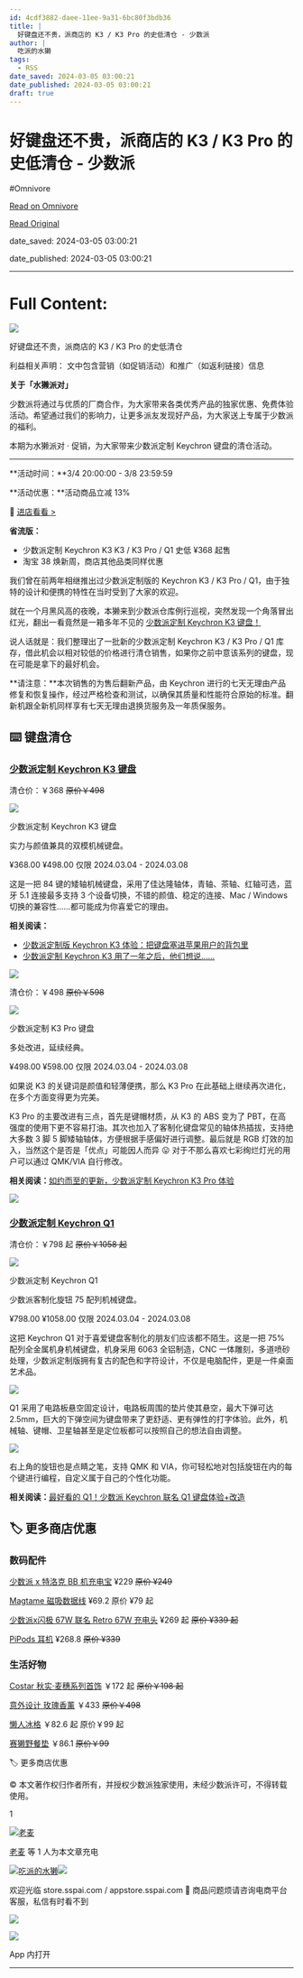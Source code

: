 ```yaml
---
id: 4cdf3882-daee-11ee-9a31-6bc80f3bdb36
title: |
  好键盘还不贵，派商店的 K3 / K3 Pro 的史低清仓 - 少数派
author: |
  吃派的水獭
tags:
  - RSS
date_saved: 2024-03-05 03:00:21
date_published: 2024-03-05 03:00:21
draft: true
---
```


# 好键盘还不贵，派商店的 K3 / K3 Pro 的史低清仓 - 少数派
#Omnivore

[Read on Omnivore](https://omnivore.app/me/k-3-k-3-pro-18e0ea61fa9)

[Read Original](https://sspai.com/post/86893)

date_saved: 2024-03-05 03:00:21

date_published: 2024-03-05 03:00:21

--- 

# Full Content: 

![](https://proxy-prod.omnivore-image-cache.app/0x0,sYvynQGH7BpZ1zFMtsUor38vac5RyARR-yNwaQAZgWPI/https://cdn.sspai.com/ui/icon/icon_otterstore.png)

好键盘还不贵，派商店的 K3 / K3 Pro 的史低清仓

利益相关声明： 文中包含营销（如促销活动）和推广（如返利链接）信息

**关于「水獭派对」**

少数派将通过与优质的厂商合作，为大家带来各类优秀产品的独家优惠、免费体验活动。希望通过我们的影响力，让更多派友发现好产品，为大家送上专属于少数派的福利。

本期为水獭派对 · 促销，为大家带来少数派定制 Keychron 键盘的清仓活动。

---

**活动时间：**3/4 20:00:00 - 3/8 23:59:59

**活动优惠：**活动商品立减 13%

🏬 [进店看看 >](https://shop549593764.taobao.com/index.htm?spm=2013.1.w5002-18497266160.2.2fa346beBU2yc8)

**省流版：**

* 少数派定制 Keychron K3 K3 / K3 Pro / Q1 史低 ¥368 起售
* 淘宝 38 焕新周，商店其他品类同样优惠

我们曾在前两年相继推出过少数派定制版的 Keychron K3 / K3 Pro / Q1，由于独特的设计和便携的特性在当时受到了大家的欢迎。

就在一个月黑风高的夜晚，本獭来到少数派仓库例行巡视，突然发现一个角落冒出红光，翻出一看竟然是一箱多年不见的 [少数派定制 Keychron K3 键盘！](https://item.taobao.com/item.htm?spm=a21dvs.23580594.0.0.4fee3d0dfBgukb&ft=t&id=659882481679)

说人话就是：我们整理出了一批新的少数派定制 Keychron K3 / K3 Pro / Q1 库存，借此机会以相对较低的价格进行清仓销售，如果你之前中意该系列的键盘，现在可能是拿下的最好机会。

**请注意：**本次销售的为售后翻新产品，由 Keychron 进行的七天无理由产品修复和恢复操作，经过严格检查和测试，以确保其质量和性能符合原始的标准。翻新机跟全新机同样享有七天无理由退换货服务及一年质保服务。

## ⌨️ 键盘清仓

### [**少数派定制 Keychron K3 键盘**](https://item.taobao.com/item.htm?ft=t&id=659882481679)

清仓价：￥368 ~~原价￥498~~

![](https://proxy-prod.omnivore-image-cache.app/0x0,s2oVwe8SmzQQB9hDV8k8UW8ieRgj_kcGvdl8RxXjyWMM/https://cdn.sspai.com/2024/03/04/74163bd08a966c114421e96a0c3b23b8.png?imageMogr2/thumbnail/!200x200r) 

少数派定制 Keychron K3 键盘

实力与颜值兼具的双模机械键盘。

 ¥368.00 ¥498.00 仅限 2024.03.04 - 2024.03.08 

这是一把 84 键的矮轴机械键盘，采用了佳达隆轴体，青轴、茶轴、红轴可选，蓝牙 5.1 连接最多支持 3 个设备切换，不错的颜值、稳定的连接、Mac / Windows 切换的兼容性……都可能成为你喜爱它的理由。

**相关阅读：**

* [少数派定制版 Keychron K3 体验：把键盘塞进苹果用户的背包里](https://sspai.com/post/70177)
* [少数派定制 Keychron K3 用了一年之后，他们想说……](https://sspai.com/post/77661)

![](https://proxy-prod.omnivore-image-cache.app/0x0,sXwInUMmd9RTN5hKyy-3uc0UDYbOK9fqurhfPCpV7HSA/https://cdn.sspai.com/2021/11/27/b03f30c66c5f472c5491a2a2ef1552dc.jpg)

清仓价：￥498 ~~原价￥598~~

![](https://proxy-prod.omnivore-image-cache.app/0x0,sdFSptX5RjX9E8XO5bW75Kr-bExlR8iaM9mKvXgtPGpE/https://cdn.sspai.com/2024/03/04/687f31c64d13b1f13900c151d672dc07.jpeg?imageMogr2/thumbnail/!200x200r) 

少数派定制 K3 Pro 键盘

多处改进，延续经典。

 ¥498.00 ¥598.00 仅限 2024.03.04 - 2024.03.08 

如果说 K3 的关键词是颜值和轻薄便携，那么 K3 Pro 在此基础上继续再次进化，在多个方面变得更为完美。

K3 Pro 的主要改进有三点，首先是键帽材质，从 K3 的 ABS 变为了 PBT，在高强度的使用下更不容易打油。其次也加入了客制化键盘常见的轴体热插拔，支持绝大多数 3 脚 5 脚矮轴轴体，方便根据手感偏好进行调整。最后就是 RGB 灯效的加入，当然这个是否是「优点」可能因人而异 😛 对于不那么喜欢七彩绚烂灯光的用户可以通过 QMK/VIA 自行修改。

**相关阅读：**[如约而至的更新，少数派定制 Keychron K3 Pro 体验](https://sspai.com/post/81074)

![](https://proxy-prod.omnivore-image-cache.app/0x0,sAs05C_j0FPcU7lQtbj7CHRs9o8CuVymoN9kI7WXbF-0/https://cdn.sspai.com/2023/07/14/a86273a464acbc30ccd3a523aa8ca055.jpg)

### [**少数派定制 Keychron Q1**](https://item.taobao.com/item.htm?ft=t&id=676871010322&sku%5Fproperties=1627207%3A381582277%3B5919063%3A6536025)

清仓价：￥798 起 ~~原价￥1058 起~~

![](https://proxy-prod.omnivore-image-cache.app/0x0,sZh-87ExHEkx2jiNrh-1u6KBW0ShLxw9_ANbOzhUVlXA/https://cdn.sspai.com/2024/03/05/5d63c57d5574c404b868be6b66ab2448.png?imageMogr2/thumbnail/!200x200r) 

少数派定制 Keychron Q1

少数派客制化旋钮 75 配列机械键盘。

 ¥798.00 ¥1058.00 仅限 2024.03.04 - 2024.03.08 

这把 Keychron Q1 对于喜爱键盘客制化的朋友们应该都不陌生。这是一把 75% 配列全金属机身机械键盘，机身采用 6063 全铝制造，CNC 一体雕刻，多道喷砂处理，少数派定制版拥有复古的配色和字符设计，不仅是电脑配件，更是一件桌面艺术品。

![](https://proxy-prod.omnivore-image-cache.app/0x0,sIAXEVZ2KbNGgYtq7nWszEUAxagUqyVoVAdyi_y67oz4/https://cdn.sspai.com/2022/06/13/article/2b54f2e70f9d7267ee5d4a62e7e5b345?imageView2/2/w/1120/q/90/interlace/1/ignore-error/1)

Q1 采用了电路板悬空固定设计，电路板周围的垫片使其悬空，最大下弹可达 2.5mm，巨大的下弹空间为键盘带来了更舒适、更有弹性的打字体验。此外，机械轴、键帽、卫星轴甚至是定位板都可以按照自己的想法自由调整。

![](https://proxy-prod.omnivore-image-cache.app/0x0,szHL2JKMzUb6lsBk4sHMUuDQPSPPO-0qPqwHeD_mZhro/https://cdn.sspai.com/2022/06/13/article/df9884afe683d3bd16c5debc81a44896?imageView2/2/w/1120/q/90/interlace/1/ignore-error/1)

右上角的旋钮也是点睛之笔，支持 QMK 和 VIA，你可轻松地对包括旋钮在内的每个键进行编程，自定义属于自己的个性化功能。

**相关阅读：**[最好看的 Q1！少数派 Keychron 联名 Q1 键盘体验+改造](https://sspai.com/post/75188)

## 🏷️ 更多商店优惠

### 数码配件

[少数派 x 特洛克 BB 机充电宝](https://item.taobao.com/item.htm?ft=t&id=754157156095) ¥229 ~~原价 ¥249~~

[Magtame 磁吸数据线](https://item.taobao.com/item.htm?spm=a21dvs.23580594.0.0.4fee3d0dOfaOwh&ft=t&id=747557017541) ¥69.2 原价 ¥79 起

[少数派x闪极 67W 联名 Retro 67W 充电头](https://item.taobao.com/item.htm?ft=t&id=711041602833) ¥269 起 ~~原价 ¥339 起~~

[PiPods 耳机](https://item.taobao.com/item.htm?ft=t&id=697399626504) ¥268.8 ~~原价 ¥339~~

### 生活好物

[Costar 秋实·麦穗系列首饰](https://item.taobao.com/item.htm?id=763011128013&spm=a21dov.b57428742.0.0.701c47a1JosbXh) ￥172 起 ~~原价￥198 起~~

[意外设计 玫瑰香薰](https://item.taobao.com/item.htm?spm=a21dov.b57428742.0.0.701c47a1JosbXh&id=674417265622) ￥433 ~~原价￥498~~

[懒人冰格](https://item.taobao.com/item.htm?id=646765753257&spm=a21dov.b57428742.0.0.701c47a1JosbXh) ￥82.6 起 原价￥99 起

[赛獭野餐垫](https://item.taobao.com/item.htm?id=682337257905&spm=a21dov.b57428742.0.0.701c47a1JosbXh&skuId=4886398949228) ￥86.1 ~~原价￥99~~  

🏷️ 更多商店优惠

© 本文著作权归作者所有，并授权少数派独家使用，未经少数派许可，不得转载使用。

1

[![老麦](https://proxy-prod.omnivore-image-cache.app/0x0,sJyw_M4ozHZ6kTm-Uwy0BCJj7MKv5GH9x-KUuQmbmO20/https://cdn.sspai.com/2022/03/31/avatar/7a45ecd82b3b27a189e16a08e91565ba.png?imageMogr2/auto-orient/quality/95/thumbnail/!32x32r/gravity/Center/crop/32x32/interlace/1)](https://sspai.com/u/michael/updates)

[老麦](https://sspai.com/u/michael/updates) 等 1 人为本文章充电

[![吃派的水獭](https://proxy-prod.omnivore-image-cache.app/0x0,shUbSKOZOl38DZra7VNXCtme42CAS8XCgGzLOC9vbi8c/https://cdn.sspai.com/2023/11/20/a62f5c0d4b60a0bad1e69eebc6e7b2f0.png?imageMogr2/auto-orient/quality/95/thumbnail/!84x84r/gravity/Center/crop/84x84/interlace/1)![](https://proxy-prod.omnivore-image-cache.app/0x0,swNGK0FlxMz_yBJeOhOiSR4MTC5k8sDsv1pLeU1VQnMA/https://cdn-static.sspai.com/ui/badge/prime_S03_512.png)](https://sspai.com/u/xyzyq6cj/updates)

 欢迎光临 store.sspai.com / appstore.sspai.com 🦦 商品问题烦请咨询电商平台客服，私信有时看不到

[![](https://proxy-prod.omnivore-image-cache.app/0x0,sndATdBfZwa_7JlXSCG1Ziju5gU2tLQ8_xQ5HullLftw/https://cdn.sspai.com/2023/2/7/article/c8656602-8fa9-e7d4-2c78-767c454bfce8.jpg?imageMogr2/auto-orient/quality/95/thumbnail/!1096x252r/gravity/Center/crop/1096x252/interlace/1)](https://sspai.com/a/XJRq3n)

![](https://proxy-prod.omnivore-image-cache.app/30x0,sSLyJ543k7oNTKqxWutOMGcu4D3hYhTZLtf3PPgYHVLw/https://cdn-static.sspai.com/ui/logo/logo_sspai_icon.png)

App 内打开

---

